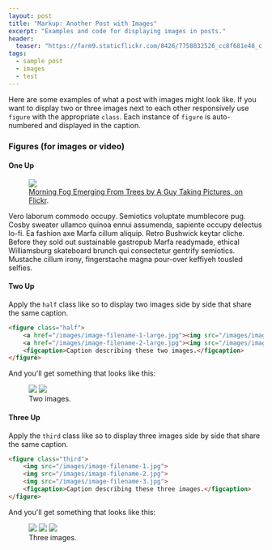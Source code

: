 ```yaml
---
layout: post
title: "Markup: Another Post with Images"
excerpt: "Examples and code for displaying images in posts."
header:
  teaser: "https://farm9.staticflickr.com/8426/7758832526_cc8f681e48_c.jpg"
tags: 
  - sample post
  - images
  - test
---
```


Here are some examples of what a post with images might look like. If you want to display two or three images next to each other responsively use `figure` with the appropriate `class`. Each instance of `figure` is auto-numbered and displayed in the caption.

### Figures (for images or video)

#### One Up

<figure>
	<a href="https://farm9.staticflickr.com/8426/7758832526_cc8f681e48_b.jpg"><img src="https://farm9.staticflickr.com/8426/7758832526_cc8f681e48_c.jpg"></a>
	<figcaption><a href="https://www.flickr.com/photos/80901381@N04/7758832526/" title="Morning Fog Emerging From Trees by A Guy Taking Pictures, on Flickr">Morning Fog Emerging From Trees by A Guy Taking Pictures, on Flickr</a>.</figcaption>
</figure>

Vero laborum commodo occupy. Semiotics voluptate mumblecore pug. Cosby sweater ullamco quinoa ennui assumenda, sapiente occupy delectus lo-fi. Ea fashion axe Marfa cillum aliquip. Retro Bushwick keytar cliche. Before they sold out sustainable gastropub Marfa readymade, ethical Williamsburg skateboard brunch qui consectetur gentrify semiotics. Mustache cillum irony, fingerstache magna pour-over keffiyeh tousled selfies.

#### Two Up

Apply the `half` class like so to display two images side by side that share the same caption.

```html
<figure class="half">
    <a href="/images/image-filename-1-large.jpg"><img src="/images/image-filename-1.jpg"></a>
    <a href="/images/image-filename-2-large.jpg"><img src="/images/image-filename-2.jpg"></a>
    <figcaption>Caption describing these two images.</figcaption>
</figure>
```

And you'll get something that looks like this:

<figure class="half">
	<a href="https://placehold.it/1200x600.JPG"><img src="https://placehold.it/600x300.jpg"></a>
	<a href="https://placehold.it/1200x600.jpeg"><img src="https://placehold.it/600x300.jpg"></a>
	<figcaption>Two images.</figcaption>
</figure>

#### Three Up

Apply the `third` class like so to display three images side by side that share the same caption.

```html
<figure class="third">
	<img src="/images/image-filename-1.jpg">
	<img src="/images/image-filename-2.jpg">
	<img src="/images/image-filename-3.jpg">
	<figcaption>Caption describing these three images.</figcaption>
</figure>
```

And you'll get something that looks like this:

<figure class="third">
	<img src="https://placehold.it/600x300.jpg">
	<img src="https://placehold.it/600x300.jpg">
	<img src="https://placehold.it/600x300.jpg">
	<figcaption>Three images.</figcaption>
</figure>
